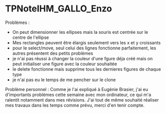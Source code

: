 # TPNoteIHM_GALLO_Enzo

Problèmes :

- On peut dimensionner les ellipses mais la souris est centrée sur le centre de l'ellipse
- Mes rectangles peuvent être élargis seulement vers les x et y croissants
- pour le select/move, seul celui des lignes fonctionne parfaitement, les autres présentent des petits problèmes
- je n'ai pas réussi à changer la couleur d'une fgure déja créé mais on peut initialiser une figure avec la couleur souhaitée
- le delete fonctionne mais supprime tous les dernieres figures de chaque type
- je n'ai pas eu le temps de me pencher sur le clone

Problème personnel :
Comme je l'ai expliqué à Eugénie Brasier, j'ai eu d'importants problèmes cette semaine avec mon ordinateur, ce qui 
m'a ralentit notamment dans mes révisions. J'ai tout de même souhaité réaliser mes travaux dans les temps comme prévu, 
merci d'en tenir compte.

  